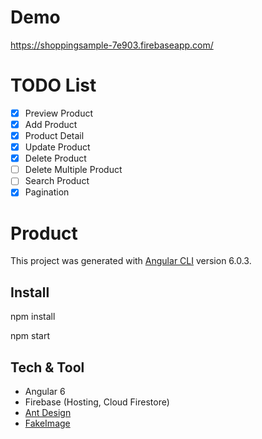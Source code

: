 # Demo
https://shoppingsample-7e903.firebaseapp.com/

# TODO List
- [x] Preview Product
- [x] Add Product
- [x] Product Detail
- [x] Update Product
- [x] Delete Product
- [ ] Delete Multiple Product
- [ ] Search Product
- [x] Pagination

# Product

This project was generated with [Angular CLI](https://github.com/angular/angular-cli) version 6.0.3.

## Install

npm install

npm start

## Tech & Tool
- Angular 6
- Firebase (Hosting, Cloud Firestore)
- [Ant Design](https://ant.design/)
- [FakeImage](https://fakeimg.pl)
